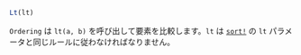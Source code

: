 ```julia
Lt(lt)
```

`Ordering` は `lt(a, b)` を呼び出して要素を比較します。`lt` は [`sort!`](@ref) の `lt` パラメータと同じルールに従わなければなりません。

